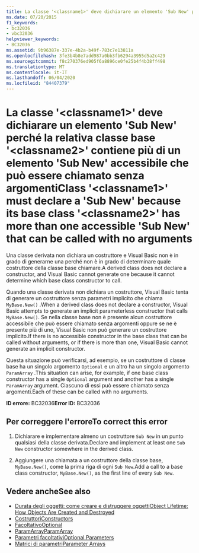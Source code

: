 ```yaml
---
title: La classe '<classname1>' deve dichiarare un elemento 'Sub New' perché la relativa classe base '<classname2>' contiene più di un elemento 'Sub New' accessibile che può essere chiamato senza argomenti
ms.date: 07/20/2015
f1_keywords:
- bc32036
- vbc32036
helpviewer_keywords:
- BC32036
ms.assetid: 9b96387e-337e-4b2a-b49f-783c7e13811a
ms.openlocfilehash: 3fe3b4b8e7add987a0bb3fb6294a3955d5a2c429
ms.sourcegitcommit: f8c270376ed905f6a8896ce0fe25b4f4b38ff498
ms.translationtype: MT
ms.contentlocale: it-IT
ms.lasthandoff: 06/04/2020
ms.locfileid: "84407379"
---
```

# <a name="class-classname1-must-declare-a-sub-new-because-its-base-class-classname2-has-more-than-one-accessible-sub-new-that-can-be-called-with-no-arguments"></a><span data-ttu-id="49795-102">La classe '\<classname1>' deve dichiarare un elemento 'Sub New' perché la relativa classe base '\<classname2>' contiene più di un elemento 'Sub New' accessibile che può essere chiamato senza argomenti</span><span class="sxs-lookup"><span data-stu-id="49795-102">Class '\<classname1>' must declare a 'Sub New' because its base class '\<classname2>' has more than one accessible 'Sub New' that can be called with no arguments</span></span>
<span data-ttu-id="49795-103">Una classe derivata non dichiara un costruttore e Visual Basic non è in grado di generarne una perché non è in grado di determinare quale costruttore della classe base chiamare.</span><span class="sxs-lookup"><span data-stu-id="49795-103">A derived class does not declare a constructor, and Visual Basic cannot generate one because it cannot determine which base class constructor to call.</span></span>  
  
 <span data-ttu-id="49795-104">Quando una classe derivata non dichiara un costruttore, Visual Basic tenta di generare un costruttore senza parametri implicito che chiama `MyBase.New()` .</span><span class="sxs-lookup"><span data-stu-id="49795-104">When a derived class does not declare a constructor, Visual Basic attempts to generate an implicit parameterless constructor that calls `MyBase.New()`.</span></span> <span data-ttu-id="49795-105">Se nella classe base non è presente alcun costruttore accessibile che può essere chiamato senza argomenti oppure se ne è presente più di uno, Visual Basic non può generare un costruttore implicito.</span><span class="sxs-lookup"><span data-stu-id="49795-105">If there is no accessible constructor in the base class that can be called without arguments, or if there is more than one, Visual Basic cannot generate an implicit constructor.</span></span>  
  
 <span data-ttu-id="49795-106">Questa situazione può verificarsi, ad esempio, se un costruttore di classe base ha un singolo argomento `Optional` e un altro ha un singolo argomento `ParamArray` .</span><span class="sxs-lookup"><span data-stu-id="49795-106">This situation can arise, for example, if one base class constructor has a single `Optional` argument and another has a single `ParamArray` argument.</span></span> <span data-ttu-id="49795-107">Ciascuno di essi può essere chiamato senza argomenti.</span><span class="sxs-lookup"><span data-stu-id="49795-107">Each of these can be called with no arguments.</span></span>  
  
 <span data-ttu-id="49795-108">**ID errore:** BC32036</span><span class="sxs-lookup"><span data-stu-id="49795-108">**Error ID:** BC32036</span></span>  
  
## <a name="to-correct-this-error"></a><span data-ttu-id="49795-109">Per correggere l'errore</span><span class="sxs-lookup"><span data-stu-id="49795-109">To correct this error</span></span>  
  
1. <span data-ttu-id="49795-110">Dichiarare e implementare almeno un costruttore `Sub New` in un punto qualsiasi della classe derivata.</span><span class="sxs-lookup"><span data-stu-id="49795-110">Declare and implement at least one `Sub New` constructor somewhere in the derived class.</span></span>  
  
2. <span data-ttu-id="49795-111">Aggiungere una chiamata a un costruttore della classe base, `MyBase.New()`, come la prima riga di ogni `Sub New`.</span><span class="sxs-lookup"><span data-stu-id="49795-111">Add a call to a base class constructor, `MyBase.New()`, as the first line of every `Sub New`.</span></span>  
  
## <a name="see-also"></a><span data-ttu-id="49795-112">Vedere anche</span><span class="sxs-lookup"><span data-stu-id="49795-112">See also</span></span>

- [<span data-ttu-id="49795-113">Durata degli oggetti: come creare e distruggere oggetti</span><span class="sxs-lookup"><span data-stu-id="49795-113">Object Lifetime: How Objects Are Created and Destroyed</span></span>](../programming-guide/language-features/objects-and-classes/object-lifetime-how-objects-are-created-and-destroyed.md)
- [<span data-ttu-id="49795-114">Costruttori</span><span class="sxs-lookup"><span data-stu-id="49795-114">Constructors</span></span>](../programming-guide/concepts/object-oriented-programming.md#constructors)
- [<span data-ttu-id="49795-115">Facoltativo</span><span class="sxs-lookup"><span data-stu-id="49795-115">Optional</span></span>](../language-reference/modifiers/optional.md)
- [<span data-ttu-id="49795-116">ParamArray</span><span class="sxs-lookup"><span data-stu-id="49795-116">ParamArray</span></span>](../language-reference/modifiers/paramarray.md)
- [<span data-ttu-id="49795-117">Parametri facoltativi</span><span class="sxs-lookup"><span data-stu-id="49795-117">Optional Parameters</span></span>](../programming-guide/language-features/procedures/optional-parameters.md)
- [<span data-ttu-id="49795-118">Matrici di parametri</span><span class="sxs-lookup"><span data-stu-id="49795-118">Parameter Arrays</span></span>](../programming-guide/language-features/procedures/parameter-arrays.md)
